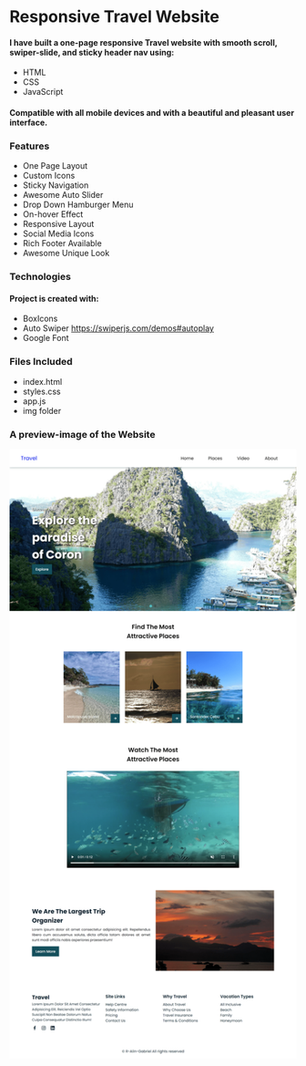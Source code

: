 # Responsive Travel Website

#### I have built a one-page responsive Travel website with smooth scroll, swiper-slide, and sticky header nav using:
* HTML
* CSS
* JavaScript 
#### Compatible with all mobile devices and with a beautiful and pleasant user interface.

### Features 
* One Page Layout
* Custom Icons
* Sticky Navigation
* Awesome Auto Slider
* Drop Down Hamburger Menu
* On-hover Effect
* Responsive Layout
* Social Media Icons
* Rich Footer Available
* Awesome Unique Look


### Technologies

#### Project is created with:
* BoxIcons
* Auto Swiper https://swiperjs.com/demos#autoplay
* Google Font


### Files Included

* index.html
* styles.css
* app.js
* img folder

### A preview-image of the Website

<img src="img/Preview.png" width="900">


